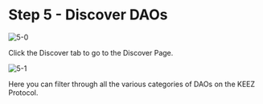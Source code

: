 # Step 5 - Discover DAOs

![5-0](./img/step-05-discover-daos/Discover_DAO_Page_0.png)

Click the Discover tab to go to the Discover Page.

![5-1](./img/step-05-discover-daos/Discover_DAO_Page_1.png)

Here you can filter through all the various categories of DAOs on the KEEZ Protocol. 
